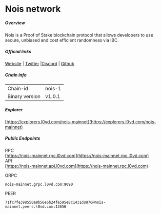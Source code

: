 # Nois network


##### Overview
Nois is a Proof of Stake blockchain protocol that allows developers to use secure, unbiased and cost efficient randomness via IBC.

##### Official links
[Website](https://nois.network/) | [Twitter](https://twitter.com/NoisRNG) |[Discord](https://chat.nois.network/) | [Github](https://github.com/noislabs)

##### Chain info
|  |  |
| ------ | ------ |
| Chain-id | nois-1 |
| Binary version | v1.0.1 |

##### Explorer
[https://explorers.l0vd.com/nois-mainnet](https://explorers.l0vd.com/nois-mainnet)

##### Public Endpoints
RPC <br />
[https://nois-mainnet.rpc.l0vd.com](https://nois-mainnet.rpc.l0vd.com) <br />
API <br />
[https://nois-mainnet.api.l0vd.com](https://nois-mainnet.rpc.l0vd.com) <br />

GRPC
```
nois-mainnet.grpc.l0vd.com:9090
```

PEER
```
71fc7fe398550a8b56e6b24fe595e8c1431d8876@nois-mainnet.peers.l0vd.com:13656
```
